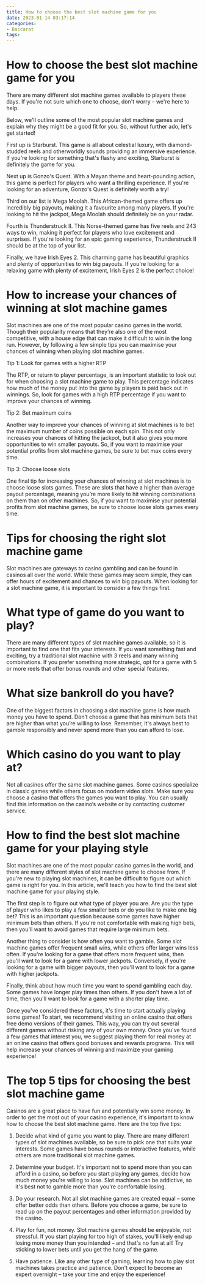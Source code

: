```yaml
---
title: How to choose the best slot machine game for you 
date: 2023-01-14 03:17:14
categories:
- Baccarat
tags:
---
```



#  How to choose the best slot machine game for you 

There are many different slot machine games available to players these days. If you're not sure which one to choose, don't worry – we're here to help.

Below, we'll outline some of the most popular slot machine games and explain why they might be a good fit for you. So, without further ado, let's get started!

First up is Starburst. This game is all about celestial luxury, with diamond-studded reels and otherworldly sounds providing an immersive experience. If you're looking for something that's flashy and exciting, Starburst is definitely the game for you.

Next up is Gonzo's Quest. With a Mayan theme and heart-pounding action, this game is perfect for players who want a thrilling experience. If you're looking for an adventure, Gonzo's Quest is definitely worth a try!

Third on our list is Mega Moolah. This African-themed game offers up incredibly big payouts, making it a favourite among many players. If you're looking to hit the jackpot, Mega Moolah should definitely be on your radar.

Fourth is Thunderstruck II. This Norse-themed game has five reels and 243 ways to win, making it perfect for players who love excitement and surprises. If you're looking for an epic gaming experience, Thunderstruck II should be at the top of your list.

Finally, we have Irish Eyes 2. This charming game has beautiful graphics and plenty of opportunities to win big payouts. If you're looking for a relaxing game with plenty of excitement, Irish Eyes 2 is the perfect choice!

#  How to increase your chances of winning at slot machine games 

Slot machines are one of the most popular casino games in the world. Though their popularity means that they’re also one of the most competitive, with a house edge that can make it difficult to win in the long run. However, by following a few simple tips you can maximise your chances of winning when playing slot machine games.

Tip 1: Look for games with a higher RTP

The RTP, or return to player percentage, is an important statistic to look out for when choosing a slot machine game to play. This percentage indicates how much of the money put into the game by players is paid back out in winnings. So, look for games with a high RTP percentage if you want to improve your chances of winning.

Tip 2: Bet maximum coins

Another way to improve your chances of winning at slot machines is to bet the maximum number of coins possible on each spin. This not only increases your chances of hitting the jackpot, but it also gives you more opportunities to win smaller payouts. So, if you want to maximise your potential profits from slot machine games, be sure to bet max coins every time.

Tip 3: Choose loose slots

One final tip for increasing your chances of winning at slot machines is to choose loose slots games. These are slots that have a higher than average payout percentage, meaning you’re more likely to hit winning combinations on them than on other machines. So, if you want to maximise your potential profits from slot machine games, be sure to choose loose slots games every time.

#  Tips for choosing the right slot machine game 

Slot machines are gateways to casino gambling and can be found in casinos all over the world. While these games may seem simple, they can offer hours of excitement and chances to win big payouts. When looking for a slot machine game, it is important to consider a few things first.

# What type of game do you want to play? 

There are many different types of slot machine games available, so it is important to find one that fits your interests. If you want something fast and exciting, try a traditional slot machine with 3 reels and many winning combinations. If you prefer something more strategic, opt for a game with 5 or more reels that offer bonus rounds and other special features.

# What size bankroll do you have? 

One of the biggest factors in choosing a slot machine game is how much money you have to spend. Don’t choose a game that has minimum bets that are higher than what you’re willing to lose. Remember, it's always best to gamble responsibly and never spend more than you can afford to lose.

# Which casino do you want to play at? 

Not all casinos offer the same slot machine games. Some casinos specialize in classic games while others focus on modern video slots. Make sure you choose a casino that offers the games you want to play. You can usually find this information on the casino’s website or by contacting customer service.

#  How to find the best slot machine game for your playing style 

Slot machines are one of the most popular casino games in the world, and there are many different styles of slot machine game to choose from. If you're new to playing slot machines, it can be difficult to figure out which game is right for you. In this article, we'll teach you how to find the best slot machine game for your playing style.

The first step is to figure out what type of player you are. Are you the type of player who likes to play a few smaller bets or do you like to make one big bet? This is an important question because some games have higher minimum bets than others. If you're not comfortable with making high bets, then you'll want to avoid games that require large minimum bets.

Another thing to consider is how often you want to gamble. Some slot machine games offer frequent small wins, while others offer larger wins less often. If you're looking for a game that offers more frequent wins, then you'll want to look for a game with lower jackpots. Conversely, if you're looking for a game with bigger payouts, then you'll want to look for a game with higher jackpots.

Finally, think about how much time you want to spend gambling each day. Some games have longer play times than others. If you don't have a lot of time, then you'll want to look for a game with a shorter play time.

Once you've considered these factors, it's time to start actually playing some games! To start, we recommend visiting an online casino that offers free demo versions of their games. This way, you can try out several different games without risking any of your own money. Once you've found a few games that interest you, we suggest playing them for real money at an online casino that offers good bonuses and rewards programs. This will help increase your chances of winning and maximize your gaming experience!

#  The top 5 tips for choosing the best slot machine game

Casinos are a great place to have fun and potentially win some money. In order to get the most out of your casino experience, it's important to know how to choose the best slot machine game. Here are the top five tips:

1. Decide what kind of game you want to play. There are many different types of slot machines available, so be sure to pick one that suits your interests. Some games have bonus rounds or interactive features, while others are more traditional slot machine games.

2. Determine your budget. It's important not to spend more than you can afford in a casino, so before you start playing any games, decide how much money you're willing to lose. Slot machines can be addictive, so it's best not to gamble more than you're comfortable losing.

3. Do your research. Not all slot machine games are created equal – some offer better odds than others. Before you choose a game, be sure to read up on the payout percentages and other information provided by the casino.

4. Play for fun, not money. Slot machine games should be enjoyable, not stressful. If you start playing for too high of stakes, you'll likely end up losing more money than you intended – and that's no fun at all! Try sticking to lower bets until you get the hang of the game.

5. Have patience. Like any other type of gaming, learning how to play slot machines takes practice and patience. Don't expect to become an expert overnight – take your time and enjoy the experience!